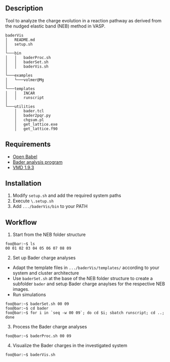 ## Description
Tool to analyze the charge evolution in a reaction pathway as derived from the nudged elastic band (NEB) method in VASP.

```
baderVis
│   README.md
│   setup.sh
│
└───bin
│   │   baderProc.sh
│   │   baderSet.sh
│   │   baderVis.sh
│   
└───examples
│   └───volmer@Mg
│
└───templates
│   │   INCAR
│   │   runscript
│   
└───utilities
    │   bader.tcl
    │   bader2pqr.py
    │   chgsum.pl
    │   get_lattice.exe
    │   get_lattice.f90
```

## Requirements
- [Open Babel](http://openbabel.org/wiki/Category:Installation)
- [Bader analysis program](http://theory.cm.utexas.edu/henkelman/code/bader/)
- [VMD 1.9.3](https://www.ks.uiuc.edu/Development/Download/download.cgi?PackageName=VMD)

## Installation
1. Modify `setup.sh` and add the required system paths
2. Execute `\.setup.sh`
3. Add `.../baderVis/bin` to your PATH

## Workflow
1. Start from the NEB folder structure	
```console
foo@bar:~$ ls
00 01 02 03 04 05 06 07 08 09
```

2. Set up Bader charge analyses
  * Adapt the template files in `.../baderVis/templates/` according to your system and cluster architecture
  * Use `baderSet.sh` at the base of the NEB folder structure to create a subfolder `bader` and setup Bader charge anaylses for the respective NEB images.	
  * Run simulations
```console
foo@bar:~$ baderSet.sh 00 09
foo@bar:~$ cd bader
foo@bar:~$ for i in `seq -w 00 09`; do cd $i; sbatch runscript; cd ..; done
```

3. Process the Bader charge analyses
```console
foo@bar:~$ baderProc.sh 00 09
```

4. Visualize the Bader charges in the investigated system

```console
foo@bar:~$ baderVis.sh
```